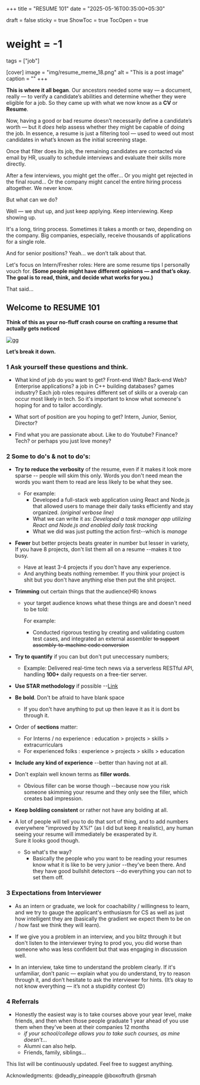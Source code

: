 +++
title = "RESUME 101"
date = "2025-05-16T00:35:00+05:30"

draft = false
sticky = true
ShowToc = true
TocOpen = true
# weight  = -1

tags = ["job"]

[cover]
image = "img/resume_meme_18.png"
alt = "This is a post image"
caption = ""
+++

**This is where it all began**.
Our ancestors needed some way — a document, really — to verify a candidate’s abilities and determine whether they were eligible for a job.
So they came up with what we now know as a **CV** or **Resume**.

Now, having a good or bad resume doesn’t necessarily define a candidate’s worth — but it *does* help assess whether they might be capable of doing the job.
In essence, a resume is just a filtering tool — used to weed out most candidates in what’s known as the initial screening stage.

Once that filter does its job, the remaining candidates are contacted via email by HR, usually to schedule interviews and evaluate their skills more directly.

After a few interviews, you might get the offer...
Or you might get rejected in the final round...
Or the company might cancel the entire hiring process altogether.
We never know.

But what can we do?

Well — we shut up, and just keep applying. Keep interviewing. Keep showing up.

It's a long, tiring process. Sometimes it takes a month or two, depending on the company.
Big companies, especially, receive thousands of applications for a single role.

And for senior positions?
Yeah... we don’t talk about that.

Let's focus on Intern/Fresher roles:
Here are some resume tips I personally vouch for.
**(Some people might have different opinions — and that’s okay. The goal is to read, think, and decide what works for you.)**

That said...

## Welcome to RESUME 101

**Think of this as your no-fluff crash course on crafting a resume that actually gets noticed**

![gg](https://i1.sndcdn.com/artworks-000295712100-a5p9b1-t500x500.jpg)

**Let’s break it down.**

### 1 Ask yourself these questions and think.

- What kind of job do you want to get? Front-end Web? Back-end Web? Enterprise applications? a job in C++ building databases? games industry?
Each job roles requires different set of skills or a overalp can occur most likely in tech.
So it's important to know what someone's hoping for and to tailor accordingly.

- What sort of position are you hoping to get?
Intern, Junior, Senior, Director?

- Find what you are passionate about.
Like to do Youtube? Finance? Tech? or perhaps you just love money?

### 2 Some to do's & not to do's: 

- **Try to reduce the verbosity** of the resume, even if it makes it look more sparse -- people will skim this only. Words you don't need mean the words you want them to read are less likely to be what they see.
  
  - For example:  
    - Developed a full-stack web application using React and Node.js that allowed users to manage their daily tasks efficiently and stay organized. *(original verbose line)*  
    - What we can write it as: *Developed a task manager app utilizing React and Node.js and enabled daily task tracking*  
    - What we did was just putting the action first--which is *manage*

- **Fewer** but better projects beats greater in number but lesser in variety, If you have 8 projects, don't list them all on a resume --makes it too busy.

    - Have at least 3-4 projects if you don't have any experience.
    - And anything beats nothing remember. If you think your project is shit but you don't have anything else then put the shit project.

- **Trimming** out certain things that the audience(HR) knows
    
    - your target audience knows what these things are and doesn't need to be told:

        For example:
        - Conducted rigorous testing by creating and validating custom test cases, and integrated an external assembler ~~to support assembly-to-machine code conversion~~

- **Try to quantify** if you can but don't put uneccessary numbers;

    - Example: Delivered real-time tech news via a serverless RESTful API, handling **100+** daily requests on a free-tier server.

- **Use STAR methodology** if possible --[Link](https://www.themuse.com/advice/star-interview-method)

- **Be bold**. Don't be afraid to have blank space
    - If you don't have anything to put up then leave it as it is dont bs through it.

- Order of **sections** matter:
    - For Interns / no experience : education > projects > skills > extracurriculars
    - For experienced folks : experience > projects > skills > education

- **Include any kind of experience** --better than having not at all.

- Don't explain well known terms as **filler words**.
    - Obvious filler can be worse though --because now you risk someone skimming your resume and they only see the filler, which creates bad impression.

- **Keep boldiing consistent** or rather not have any bolding at all. 

- A lot of people will tell you to do that sort of thing, and to add numbers everywhere "improved by X%!" (as I did but keep it realistic), any human seeing your resume will immediately be exasperated by it. <br>  Sure it looks good though. 
    - So what's the way? 
        - Basically the people who you want to be reading your resumes know what it is like to be very junior --they've been there. And they have good bullshit detectors --do everything you can not to set them off.

### 3 Expectations from Interviewer

- As an intern or graduate, we look for coachability / willingness to learn, and we try to gauge the applicant's enthusiasm for CS as well as just how intelligent they are (basically the gradient we expect them to be on / how fast we think they will learn).

- If we give you a problem in an interview, and you blitz through it but don't listen to the interviewer trying to prod you, you did worse than someone who was less confident but that was engaging in discussion well.

- In an interview, take time to understand the problem clearly.
If it's unfamiliar, don’t panic — explain what you do understand, try to reason through it, and don’t hesitate to ask the interviewer for hints.
(It’s okay to not know everything — it’s not a stupidity contest 😊)

### 4 Referrals

- Honestly the easiest way is to take courses above your year level, make friends, and then when those people graduate 1 year ahead of you use them when they've been at their companies 12 months
    - *if your school/college allows you to take such courses, as mine doesn't*...
    - Alumni can also help.
    - Friends, family, siblings...

This list will be continuously updated. Feel free to suggest anything.

Acknowledgments: 
@deadly_pineapple
@boxoftruth
@rsmah